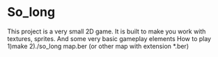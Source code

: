 # So_long
This project is a very small 2D game. It is built to make you work with textures, sprites. And some very basic gameplay elements
How to play
1)make
2)./so_long map.ber (or other map with extension *.ber)
